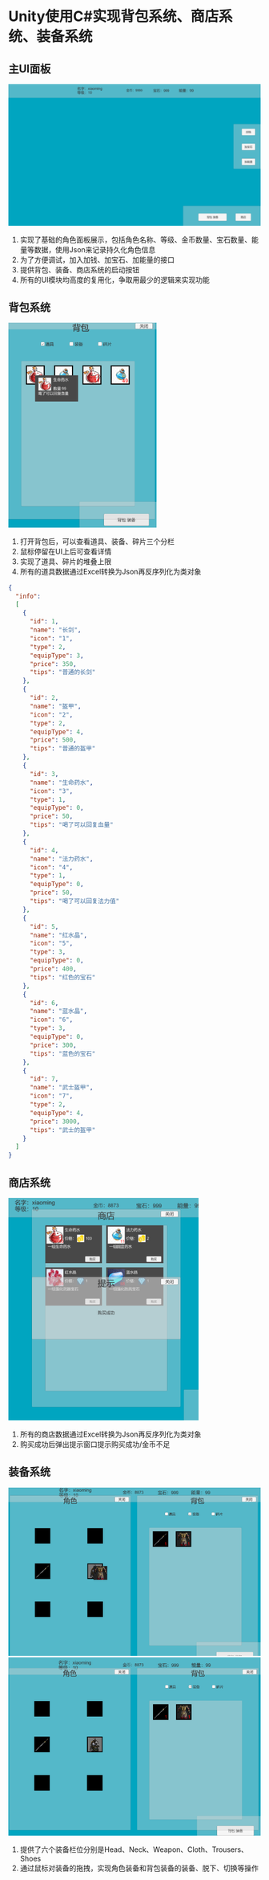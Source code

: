 # Unity使用C#实现背包系统、商店系统、装备系统

## 主UI面板

<img src="img/image-20221210222501741.png" alt="image-20221210222501741" style="zoom:67%;" /> 

1. 实现了基础的角色面板展示，包括角色名称、等级、金币数量、宝石数量、能量等数据，使用Json来记录持久化角色信息
2. 为了方便调试，加入加钱、加宝石、加能量的接口
3. 提供背包、装备、商店系统的启动按钮
4. 所有的UI模块均高度的复用化，争取用最少的逻辑来实现功能

## 背包系统

<img src="img/image-20221210223107707.png" alt="image-20221210223107707" style="zoom:67%;" />  

1. 打开背包后，可以查看道具、装备、碎片三个分栏
2. 鼠标停留在UI上后可查看详情
3. 实现了道具、碎片的堆叠上限
4. 所有的道具数据通过Excel转换为Json再反序列化为类对象

```json
{
  "info":
  [
    {
      "id": 1,
      "name": "长剑",
      "icon": "1",
      "type": 2,
      "equipType": 3,
      "price": 350,
      "tips": "普通的长剑"
    },
    {
      "id": 2,
      "name": "盔甲",
      "icon": "2",
      "type": 2,
      "equipType": 4,
      "price": 500,
      "tips": "普通的盔甲"
    },
    {
      "id": 3,
      "name": "生命药水",
      "icon": "3",
      "type": 1,
      "equipType": 0,
      "price": 50,
      "tips": "喝了可以回复血量"
    },
    {
      "id": 4,
      "name": "法力药水",
      "icon": "4",
      "type": 1,
      "equipType": 0,
      "price": 50,
      "tips": "喝了可以回复法力值"
    },
    {
      "id": 5,
      "name": "红水晶",
      "icon": "5",
      "type": 3,
      "equipType": 0,
      "price": 400,
      "tips": "红色的宝石"
    },
    {
      "id": 6,
      "name": "蓝水晶",
      "icon": "6",
      "type": 3,
      "equipType": 0,
      "price": 300,
      "tips": "蓝色的宝石"
    },
    {
      "id": 7,
      "name": "武士盔甲",
      "icon": "7",
      "type": 2,
      "equipType": 4,
      "price": 3000,
      "tips": "武士的盔甲"
    }
  ]
}
```

## 商店系统

<img src="img\image-20221210223248493.png" alt="image-20221210223248493" style="zoom:67%;" /> 

1. 所有的商店数据通过Excel转换为Json再反序列化为类对象
2. 购买成功后弹出提示窗口提示购买成功/金币不足

## 装备系统 

<img src="img\image-20221210223950623.png" alt="image-20221210223950623" style="zoom:67%;" /> 

<img src="img\image-20221210224429663.png" alt="image-20221210224429663" style="zoom:67%;" /> 

1. 提供了六个装备栏位分别是Head、Neck、Weapon、Cloth、Trousers、Shoes
2. 通过鼠标对装备的拖拽，实现角色装备和背包装备的装备、脱下、切换等操作
